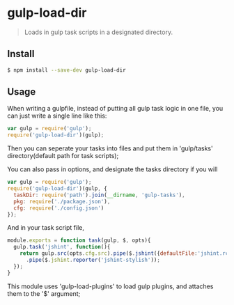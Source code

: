 # gulp-load-dir

> Loads in gulp task scripts in a designated directory.


## Install

```sh
$ npm install --save-dev gulp-load-dir
```


## Usage

When writing a gulpfile, instead of putting all gulp task logic in one file, you can just write a single line like this:

```js
var gulp = require('gulp');
require('gulp-load-dir')(gulp);
```
Then you can seperate your tasks into files and put them in 'gulp/tasks' directory(default path for task scripts);

You can also pass in options, and designate the tasks directory if you will
```js
var gulp = require('gulp');
require('gulp-load-dir')(gulp, {
  taskDir: require('path').join(__dirname, 'gulp-tasks'),
  pkg: require('./package.json'),
  cfg: require('./config.json')
});
```
And in your task script file,
```js
module.exports = function task(gulp, $, opts){
  gulp.task('jshint', function(){
    return gulp.src(opts.cfg.src).pipe($.jshint({defaultFile:'jshint.rc'}))
      .pipe($.jshint.reporter('jshint-stylish'));
  });
}
```
This module uses 'gulp-load-plugins' to load gulp plugins, and attaches them to the '$' argument;
